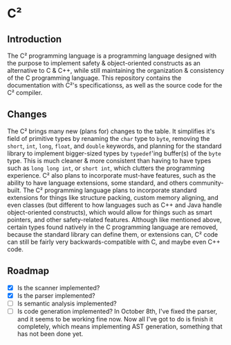 # C²
## Introduction
The C² programming language is a programming language designed with the purpose to implement safety & object-oriented constructs as an alternative to C & C++, while still maintaining the organization & consistency of the C programming language.
This repository contains the documentation with C²'s specificationss, as well as the source code for the C² compiler.
## Changes
The C² brings many new (plans for) changes to the table.
It simplifies it's field of primitive types by renaming the `char` type to `byte`, removing the `short`, `int`, `long`, `float`, and `double` keywords, and planning for the standard library to implement bigger-sized types by `typedef`'ing buffer(s) of the `byte` type. This is much cleaner & more consistent than having to have types such as `long long int`, or `short int`, which clutters the programming experience.
C² also plans to incorporate must-have features, such as the ability to have language extensions, some standard, and others community-built. The C² programming language plans to incorporate standard extensions for things like structure packing, custom memory aligning, and even classes (but different to how languages such as C++ and Java handle object-oriented constructs), which would allow for things such as smart pointers, and other safety-related features.
Although like mentioned above, certain types found natively in the C programming language are removed, because the standard library can define them, or extensions can, C² code can still be fairly very backwards-compatible with C, and maybe even C++ code.
## Roadmap
- [x] Is the scanner implemented?
- [X] Is the parser implemented?
- [ ] Is semantic analysis implemented?
- [ ] Is code generation implemented?
In October 8th, I've fixed the parser, and it seems to be working fine now. Now all I've got to do is finish it completely, which means implementing AST generation, something that has not been done yet.